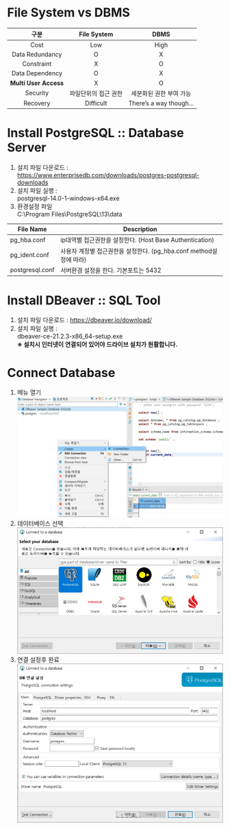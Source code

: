 # File System vs DBMS
|구분|File System|DBMS|
|:----:|:---:|:---:|
|Cost|Low|High|
|Data Redundancy|O|X|
|Constraint|X|O|
|Data Dependency|O|X|
|**Multi User Access**|X|O|
|Security|파일단위의 접근 권한|세분화된 권한 부여 가능|
|Recovery|Difficult|There’s a way though…|


# Install PostgreSQL :: Database Server 
1. 설치 파일 다운로드 :   
  <https://www.enterprisedb.com/downloads/postgres-postgresql-downloads> 
2. 설치 파일 실행 :  
  postgresql-14.0-1-windows-x64.exe 
3. 환경설정 파일   
  C:\Program Files\PostgreSQL\13\data 
  
|File Name|Description| 
|-----|-----|
|pg_hba.conf|ip대역별 접근권한을 설정한다. (Host Base Authentication)|
|pg_ident.conf|사용자 계정별 접근권한을 설정한다. (pg_hba.conf method설정에 따라)|
|postgresql.conf|서버환경 설정을 한다. 기본포트는 5432|

# Install DBeaver :: SQL Tool  
1. 설치 파일 다운로드 :
  <https://dbeaver.io/download/> 
2. 설치 파일 실행 :   
  dbeaver-ce-21.2.3-x86_64-setup.exe    
**※ 설치시 인터넷이 연결되어 있어야 드라이브 설치가 원활합니다.** 

# Connect Database 
1. 메뉴 열기 
  ![메뉴팝업](../images/db_connect_menu.jpg)
2. 데이터베이스 선택 
  ![연결설정1](../images/db_connection_pop1.jpg)
3. 연결 설정후 완료 
  ![연결설정2](../images/db_connection_pop2.jpg)
